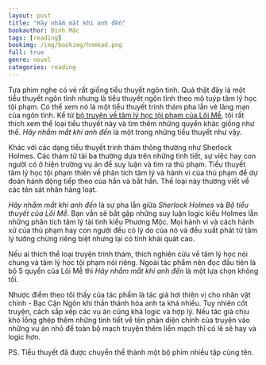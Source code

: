```yaml
---
layout: post
title: "Hãy nhắm mắt khi anh đến"
bookauthor: Đinh Mặc
tags: [reading]
bookimg: /img/bookimg/hnmkad.png
full: true
genre: novel
categories: reading
---
```


Tựa phim nghe có vẻ rất giống tiểu thuyết ngôn tình. Quả thật đây là một tiểu thuyết ngôn tình nhưng là tiểu thuyết ngôn tình theo mô tuýp tâm lý học tội phạm. Có thể xem nó là một tiểu thuyết trinh thám pha lẫn vẻ lãng mạn của ngôn tình. Kể từ [bộ truyện về tâm lý học tội phạm của Lôi Mễ](/reading/bo-tac-pham-cua-loi-me), tôi rất thích xem thể loại tiểu thuyết này và tìm thêm những quyển khác giống như thế. *Hãy nhắm mắt khi anh đến* là một trong những tiểu thuyết như vậy.

Khác với các dạng tiểu thuyết trinh thám thông thường như Sherlock Holmes. Các thám tử tài ba thường dựa trên những tình tiết, sự việc hay con người có ở hiện trường vụ án để suy luận và tìm ra thủ phạm. Tiểu thuyết tâm lý học tội phạm thiên về phân tích tâm lý và hành vi của thủ phạm để dự đoán hành động tiếp theo của hắn và bắt hắn. Thể loại này thường viết về các tên sát nhân hàng loạt.

*Hãy nhắm mắt khi anh đến* là sự pha lẫn giữa *Sherlock Holmes* và *Bộ tiểu thuyết của Lôi Mễ*. Bạn vẫn sẽ bắt gặp những suy luận logic kiểu Holmes lẫn những phân tích tâm lý tài tình kiểu Phương Mộc. Mọi hành vi và cách hành xử của thủ phạm hay con người đều có lý do của nó và đều xuất phát từ tâm lý tưởng chừng riêng biệt nhưng lại có tính khái quát cao.

Nếu ai thích thể loại truyện trinh thám, thích nghiên cứu về tâm lý học nói chung và tâm lý học tội phạm nói riêng. Ngoài tác phẩm nên đọc đầu tiên là bộ 5 quyển của Lôi Mễ thì *Hãy nhắm mắt khi anh đến* là một lựa chọn không tồi.

Nhược điểm theo tôi thấy của tác phẩm là tác giả hơi thiên vị cho nhân vật chính - Bạc Cận Ngôn khi thần thánh hóa anh ta khá nhiều. Tuy nhiên cốt truyện, cách sắp xếp các vụ án cũng khá logic và hợp lý. Nếu tác giả chịu khó lồng ghép thêm những tình tiết về tên phản diện chính của truyện vào những vụ án nhỏ để toàn bộ mạch truyện thêm liền mạch thì có lẽ sẽ hay và logic hơn.

PS. Tiểu thuyết đã được chuyển thể thành một bộ phim nhiều tập cùng tên.







